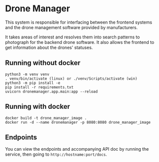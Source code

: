 # Drone Manager

This system is responsible for interfacing between the frontend systems and the drone management software provided by manufacturers.

It takes areas of interest and resolves them into search patterns to photograph for the backend drone software.
It also allows the frontend to get information about the drones' statuses.

## Running without docker
```
python3 -m venv venv
. venv/bin/activate (linux) or ./venv/Scripts/activate (win)
python3 -m pip install -e
pip install -r requirements.txt
uvicorn dronemanager.app.main:app --reload
```

## Running with docker
```
docker build -t drone_manager_image .
docker run -d --name dronemanager -p 8080:8080 drone_manager_image
```

## Endpoints

You can view the endpoints and accompanying API doc by running the service, then going to `http://hostname:port/docs`.
